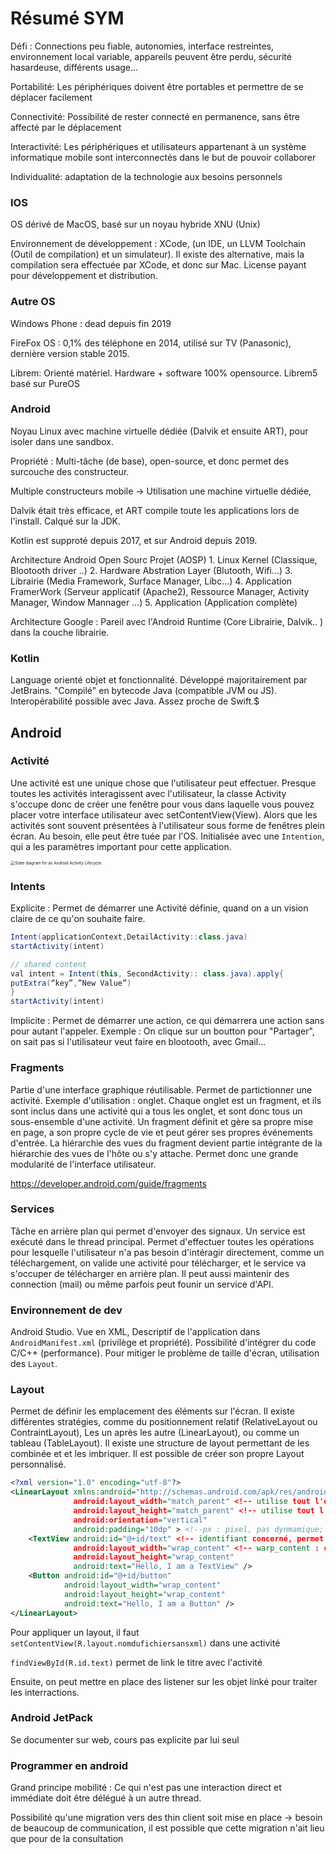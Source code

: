 # Résumé SYM

Défi : Connections peu fiable, autonomies, interface restreintes, environnement local variable, appareils peuvent être perdu, sécurité hasardeuse, différents usage...

Portabilité: Les périphériques doivent être portables et permettre de se déplacer facilement

Connectivité: Possibilité de rester connecté en permanence, sans être affecté par le déplacement

Interactivité: Les périphériques et utilisateurs appartenant à un système informatique mobile sont interconnectés dans le but de pouvoir collaborer 

Individualité: adaptation de la technologie aux besoins personnels 

### IOS

OS dérivé de MacOS, basé sur un noyau hybride XNU (Unix)

Environnement de développement : XCode, (un IDE, un LLVM Toolchain (Outil de compilation) et un simulateur). Il existe des alternative, mais la compilation sera effectuée par XCode, et donc sur Mac. License payant pour développement et distribution.

### Autre OS

Windows Phone : dead depuis fin 2019

FireFox OS : 0,1% des téléphone en 2014, utilisé sur TV (Panasonic), dernière version stable 2015.

Librem: Orienté matériel. Hardware + software 100% opensource. Librem5 basé sur PureOS

### Android

Noyau Linux avec machine virtuelle dédiée (Dalvik et ensuite ART), pour isoler dans une sandbox.

Propriété : Multi-tâche (de base), open-source, et donc permet des surcouche des constructeur.

Multiple constructeurs mobile -> Utilisation une machine virtuelle dédiée,

Dalvik était très efficace, et ART compile toute les applications lors de l'install. Calqué sur la JDK.

Kotlin est supproté depuis 2017, et sur Android depuis 2019.

Architecture Android Open Sourc Projet (AOSP) 1. Linux Kernel (Classique, Blootooth driver ..) 2. Hardware Abstration Layer (Blutooth, Wifi...) 3. Librairie (Media Framework, Surface Manager, Libc...) 4. Application FramerWork (Serveur applicatif (Apache2), Ressource Manager, Activity Manager, Window Mannager ...) 5. Application (Application complète)

Architecture Google : Pareil avec l'Android Runtime (Core Librairie, Dalvik.. ) dans la couche librairie.

### Kotlin

Language orienté objet et fonctionnalité. Développé majoritairement par JetBrains. "Compilé" en bytecode Java (compatible JVM ou JS). Interopérabilité possible avec Java. Assez proche de Swift.$

## Android

### Activité

Une activité est une unique chose que l'utilisateur peut effectuer. Presque toutes les activités interagissent avec l'utilisateur, la classe Activity s'occupe donc de créer une fenêtre pour vous dans laquelle vous pouvez placer votre interface utilisateur avec setContentView(View). Alors que les activités sont souvent présentées à l'utilisateur sous forme de fenêtres plein écran. Au besoin, elle peut être tuée par l'OS. Initialisée avec une `Intention`, qui a les paramètres important pour cette application.

<img src="https://developer.android.com/images/activity_lifecycle.png" alt="State diagram for an Android Activity Lifecycle." style="zoom:45%;" />

### Intents

Explicite : Permet de démarrer une Activité définie, quand on a un vision claire de ce qu'on souhaite faire.

```java
Intent(applicationContext,DetailActivity::class.java)
startActivity(intent) 

// shared content
val intent = Intent(this, SecondActivity:: class.java).apply{
putExtra(“key”,”New Value”)
}
startActivity(intent)
```

Implicite : Permet de démarrer une action, ce qui démarrera une action sans pour autant l'appeler. Exemple : On clique sur un boutton pour "Partager", on sait pas si l'utilisateur veut faire en blootooth, avec Gmail...

### Fragments

Partie d'une interface graphique réutilisable. Permet de partictionner une activité. Exemple d'utilisation : onglet. Chaque onglet est un fragment, et ils sont inclus dans une activité qui a tous les onglet, et sont donc tous un sous-ensemble d'une activité. Un fragment définit et gère sa propre mise en page, a son propre cycle de vie et peut gérer ses propres événements d'entrée. La hiérarchie des vues du fragment devient partie intégrante de la hiérarchie des vues de l'hôte ou s'y attache. Permet donc une grande modularité de l'interface utilisateur.

https://developer.android.com/guide/fragments

### Services

Tâche en arrière plan qui permet d'envoyer des signaux. Un service est exécuté dans le thread principal. Permet d'effectuer toutes les opérations pour lesquelle l'utilisateur n'a pas besoin d'intéragir directement, comme un téléchargement, on valide une activité pour télécharger, et le service va s'occuper de télécharger en arrière plan. Il peut aussi maintenir des connection (mail) ou même parfois peut founir un service d'API.

### Environnement de dev

Android Studio. Vue en XML, Descriptif de l'application dans `AndroidManifest.xml` (privilège et propriété). Possibilité d'intégrer du code C/C++ (performance). Pour mitiger le problème de taille d'écran, utilisation des `Layout`. 

### Layout

Permet de définir les emplacement des éléments sur l'écran. Il existe différentes stratégies, comme du positionnement relatif (RelativeLayout ou ContraintLayout), Les un après les autre (LinearLayout), ou comme un tableau (TableLayout). Il existe une structure de layout permettant de les combinée et et les imbriquer. Il est possible de créer son propre Layout personnalisé.

```xml
<?xml version="1.0" encoding="utf-8"?>
<LinearLayout xmlns:android="http://schemas.android.com/apk/res/android" <!-- vue placé dans LineraLayout -->
              android:layout_width="match_parent" <!-- utilise tout l'espace -->
              android:layout_height="match_parent" <!-- utilise tout l'espace -->
              android:orientation="vertical" 
			  android:padding="10dp" > <!--px : pixel, pas dynmamique; in(inch) mm : valeur physique; pt 1/72 in; dp : density independant pixels : 1 dp is 1px sur 160dpi; sp scale-independant pixels -->
    <TextView android:id="@+id/text" <!-- identifiant concerné, permet link -->
              android:layout_width="wrap_content" <!-- warp_content : constant -->
              android:layout_height="wrap_content"
              android:text="Hello, I am a TextView" />
    <Button android:id="@+id/button"
            android:layout_width="wrap_content"
            android:layout_height="wrap_content"
            android:text="Hello, I am a Button" />
</LinearLayout>
```

Pour appliquer un layout, il faut `setContentView(R.layout.nomdufichiersansxml)` dans une activité

`findViewById(R.id.text)` permet de link le titre avec l'activité

Ensuite, on peut mettre en place des listener sur les objet linké pour traiter les interractions.

### Android JetPack

Se documenter sur web, cours pas explicite par lui seul

### Programmer en android

Grand principe mobilité : Ce qui n'est pas une interaction direct et immédiate doit être délégué à un autre thread.

Possibilité qu'une migration vers des thin client soit mise en place -> besoin de beaucoup de communication, il est possible que cette migration n'ait lieu que pour de la consultation







